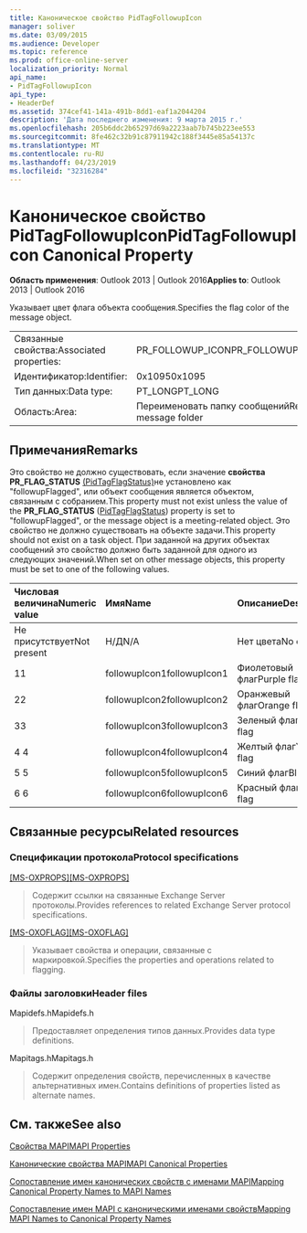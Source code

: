 ```yaml
---
title: Каноническое свойство PidTagFollowupIcon
manager: soliver
ms.date: 03/09/2015
ms.audience: Developer
ms.topic: reference
ms.prod: office-online-server
localization_priority: Normal
api_name:
- PidTagFollowupIcon
api_type:
- HeaderDef
ms.assetid: 374cef41-141a-491b-8dd1-eaf1a2044204
description: 'Дата последнего изменения: 9 марта 2015 г.'
ms.openlocfilehash: 205b6ddc2b65297d69a2223aab7b745b223ee553
ms.sourcegitcommit: 8fe462c32b91c87911942c188f3445e85a54137c
ms.translationtype: MT
ms.contentlocale: ru-RU
ms.lasthandoff: 04/23/2019
ms.locfileid: "32316284"
---
```

# <a name="pidtagfollowupicon-canonical-property"></a><span data-ttu-id="12436-103">Каноническое свойство PidTagFollowupIcon</span><span class="sxs-lookup"><span data-stu-id="12436-103">PidTagFollowupIcon Canonical Property</span></span>

  
  
<span data-ttu-id="12436-104">**Область применения**: Outlook 2013 | Outlook 2016</span><span class="sxs-lookup"><span data-stu-id="12436-104">**Applies to**: Outlook 2013 | Outlook 2016</span></span> 
  
<span data-ttu-id="12436-105">Указывает цвет флага объекта сообщения.</span><span class="sxs-lookup"><span data-stu-id="12436-105">Specifies the flag color of the message object.</span></span>
  
|||
|:-----|:-----|
|<span data-ttu-id="12436-106">Связанные свойства:</span><span class="sxs-lookup"><span data-stu-id="12436-106">Associated properties:</span></span>  <br/> |<span data-ttu-id="12436-107">PR_FOLLOWUP_ICON</span><span class="sxs-lookup"><span data-stu-id="12436-107">PR_FOLLOWUP_ICON</span></span>  <br/> |
|<span data-ttu-id="12436-108">Идентификатор:</span><span class="sxs-lookup"><span data-stu-id="12436-108">Identifier:</span></span>  <br/> |<span data-ttu-id="12436-109">0x1095</span><span class="sxs-lookup"><span data-stu-id="12436-109">0x1095</span></span>  <br/> |
|<span data-ttu-id="12436-110">Тип данных:</span><span class="sxs-lookup"><span data-stu-id="12436-110">Data type:</span></span>  <br/> |<span data-ttu-id="12436-111">PT_LONG</span><span class="sxs-lookup"><span data-stu-id="12436-111">PT_LONG</span></span>  <br/> |
|<span data-ttu-id="12436-112">Область:</span><span class="sxs-lookup"><span data-stu-id="12436-112">Area:</span></span>  <br/> |<span data-ttu-id="12436-113">Переименовать папку сообщений</span><span class="sxs-lookup"><span data-stu-id="12436-113">Rename message folder</span></span>  <br/> |
   
## <a name="remarks"></a><span data-ttu-id="12436-114">Примечания</span><span class="sxs-lookup"><span data-stu-id="12436-114">Remarks</span></span>

<span data-ttu-id="12436-115">Это свойство не должно существовать, если значение **свойства PR_FLAG_STATUS** [(PidTagFlagStatus)](pidtagflagstatus-canonical-property.md)не установлено как "followupFlagged", или объект сообщения является объектом, связанным с собранием.</span><span class="sxs-lookup"><span data-stu-id="12436-115">This property must not exist unless the value of the **PR_FLAG_STATUS** ([PidTagFlagStatus](pidtagflagstatus-canonical-property.md)) property is set to "followupFlagged", or the message object is a meeting-related object.</span></span> <span data-ttu-id="12436-116">Это свойство не должно существовать на объекте задачи.</span><span class="sxs-lookup"><span data-stu-id="12436-116">This property should not exist on a task object.</span></span> <span data-ttu-id="12436-117">При заданной на других объектах сообщений это свойство должно быть заданной для одного из следующих значений.</span><span class="sxs-lookup"><span data-stu-id="12436-117">When set on other message objects, this property must be set to one of the following values.</span></span>
  
|<span data-ttu-id="12436-118">**Числовая величина**</span><span class="sxs-lookup"><span data-stu-id="12436-118">**Numeric value**</span></span>|<span data-ttu-id="12436-119">**Имя**</span><span class="sxs-lookup"><span data-stu-id="12436-119">**Name**</span></span>|<span data-ttu-id="12436-120">**Описание**</span><span class="sxs-lookup"><span data-stu-id="12436-120">**Description**</span></span>|
|:-----|:-----|:-----|
|<span data-ttu-id="12436-121">Не присутствует</span><span class="sxs-lookup"><span data-stu-id="12436-121">Not present</span></span>  <br/> |<span data-ttu-id="12436-122">Н/Д</span><span class="sxs-lookup"><span data-stu-id="12436-122">N/A</span></span>  <br/> |<span data-ttu-id="12436-123">Нет цвета</span><span class="sxs-lookup"><span data-stu-id="12436-123">No color</span></span>  <br/> |
|<span data-ttu-id="12436-124">1</span><span class="sxs-lookup"><span data-stu-id="12436-124">1</span></span>  <br/> |<span data-ttu-id="12436-125">followupIcon1</span><span class="sxs-lookup"><span data-stu-id="12436-125">followupIcon1</span></span>  <br/> |<span data-ttu-id="12436-126">Фиолетовый флаг</span><span class="sxs-lookup"><span data-stu-id="12436-126">Purple flag</span></span>  <br/> |
|<span data-ttu-id="12436-127">2</span><span class="sxs-lookup"><span data-stu-id="12436-127">2</span></span>  <br/> |<span data-ttu-id="12436-128">followupIcon2</span><span class="sxs-lookup"><span data-stu-id="12436-128">followupIcon2</span></span>  <br/> |<span data-ttu-id="12436-129">Оранжевый флаг</span><span class="sxs-lookup"><span data-stu-id="12436-129">Orange flag</span></span>  <br/> |
|<span data-ttu-id="12436-130">3</span><span class="sxs-lookup"><span data-stu-id="12436-130">3</span></span>  <br/> |<span data-ttu-id="12436-131">followupIcon3</span><span class="sxs-lookup"><span data-stu-id="12436-131">followupIcon3</span></span>  <br/> |<span data-ttu-id="12436-132">Зеленый флаг</span><span class="sxs-lookup"><span data-stu-id="12436-132">Green flag</span></span>  <br/> |
|<span data-ttu-id="12436-133">4 </span><span class="sxs-lookup"><span data-stu-id="12436-133">4</span></span>  <br/> |<span data-ttu-id="12436-134">followupIcon4</span><span class="sxs-lookup"><span data-stu-id="12436-134">followupIcon4</span></span>  <br/> |<span data-ttu-id="12436-135">Желтый флаг</span><span class="sxs-lookup"><span data-stu-id="12436-135">Yellow flag</span></span>  <br/> |
|<span data-ttu-id="12436-136">5 </span><span class="sxs-lookup"><span data-stu-id="12436-136">5</span></span>  <br/> |<span data-ttu-id="12436-137">followupIcon5</span><span class="sxs-lookup"><span data-stu-id="12436-137">followupIcon5</span></span>  <br/> |<span data-ttu-id="12436-138">Синий флаг</span><span class="sxs-lookup"><span data-stu-id="12436-138">Blue flag</span></span>  <br/> |
|<span data-ttu-id="12436-139">6 </span><span class="sxs-lookup"><span data-stu-id="12436-139">6</span></span>  <br/> |<span data-ttu-id="12436-140">followupIcon6</span><span class="sxs-lookup"><span data-stu-id="12436-140">followupIcon6</span></span>  <br/> |<span data-ttu-id="12436-141">Красный флаг</span><span class="sxs-lookup"><span data-stu-id="12436-141">Red flag</span></span>  <br/> |
   
## <a name="related-resources"></a><span data-ttu-id="12436-142">Связанные ресурсы</span><span class="sxs-lookup"><span data-stu-id="12436-142">Related resources</span></span>

### <a name="protocol-specifications"></a><span data-ttu-id="12436-143">Спецификации протокола</span><span class="sxs-lookup"><span data-stu-id="12436-143">Protocol specifications</span></span>

<span data-ttu-id="12436-144">[[MS-OXPROPS]](https://msdn.microsoft.com/library/f6ab1613-aefe-447d-a49c-18217230b148%28Office.15%29.aspx)</span><span class="sxs-lookup"><span data-stu-id="12436-144">[[MS-OXPROPS]](https://msdn.microsoft.com/library/f6ab1613-aefe-447d-a49c-18217230b148%28Office.15%29.aspx)</span></span>
  
> <span data-ttu-id="12436-145">Содержит ссылки на связанные Exchange Server протоколы.</span><span class="sxs-lookup"><span data-stu-id="12436-145">Provides references to related Exchange Server protocol specifications.</span></span>
    
<span data-ttu-id="12436-146">[[MS-OXOFLAG]](https://msdn.microsoft.com/library/f1e50be4-ed30-4c2a-b5cb-8ff3aaaf9b91%28Office.15%29.aspx)</span><span class="sxs-lookup"><span data-stu-id="12436-146">[[MS-OXOFLAG]](https://msdn.microsoft.com/library/f1e50be4-ed30-4c2a-b5cb-8ff3aaaf9b91%28Office.15%29.aspx)</span></span>
  
> <span data-ttu-id="12436-147">Указывает свойства и операции, связанные с маркировкой.</span><span class="sxs-lookup"><span data-stu-id="12436-147">Specifies the properties and operations related to flagging.</span></span>
    
### <a name="header-files"></a><span data-ttu-id="12436-148">Файлы заголовки</span><span class="sxs-lookup"><span data-stu-id="12436-148">Header files</span></span>

<span data-ttu-id="12436-149">Mapidefs.h</span><span class="sxs-lookup"><span data-stu-id="12436-149">Mapidefs.h</span></span>
  
> <span data-ttu-id="12436-150">Предоставляет определения типов данных.</span><span class="sxs-lookup"><span data-stu-id="12436-150">Provides data type definitions.</span></span>
    
<span data-ttu-id="12436-151">Mapitags.h</span><span class="sxs-lookup"><span data-stu-id="12436-151">Mapitags.h</span></span>
  
> <span data-ttu-id="12436-152">Содержит определения свойств, перечисленных в качестве альтернативных имен.</span><span class="sxs-lookup"><span data-stu-id="12436-152">Contains definitions of properties listed as alternate names.</span></span>
    
## <a name="see-also"></a><span data-ttu-id="12436-153">См. также</span><span class="sxs-lookup"><span data-stu-id="12436-153">See also</span></span>



[<span data-ttu-id="12436-154">Свойства MAPI</span><span class="sxs-lookup"><span data-stu-id="12436-154">MAPI Properties</span></span>](mapi-properties.md)
  
[<span data-ttu-id="12436-155">Канонические свойства MAPI</span><span class="sxs-lookup"><span data-stu-id="12436-155">MAPI Canonical Properties</span></span>](mapi-canonical-properties.md)
  
[<span data-ttu-id="12436-156">Сопоставление имен канонических свойств с именами MAPI</span><span class="sxs-lookup"><span data-stu-id="12436-156">Mapping Canonical Property Names to MAPI Names</span></span>](mapping-canonical-property-names-to-mapi-names.md)
  
[<span data-ttu-id="12436-157">Сопоставление имен MAPI с каноническими именами свойств</span><span class="sxs-lookup"><span data-stu-id="12436-157">Mapping MAPI Names to Canonical Property Names</span></span>](mapping-mapi-names-to-canonical-property-names.md)

